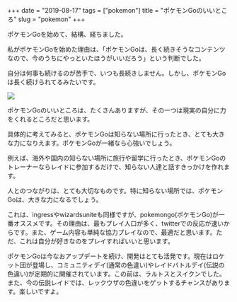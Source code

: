 +++
date = "2019-08-17"
tags = ["pokemon"]
title = "ポケモンGoのいいところ"
slug = "pokemon"
+++


ポケモンGoを始めて、結構、経ちました。

私がポケモンGoを始めた理由は、「ポケモンGoは、長く続きそうなコンテンツなので、今のうちにやっといたほうがいいだろう」という判断でした。

自分は何事も続けるのが苦手で、いつも長続きしません。しかし、ポケモンGoは長く続けられてるみたいです。

![](https://raw.githubusercontent.com/syui/img/master/old/pokemongo_20190818.gif)

ポケモンGoのいいところは、たくさんありますが、その一つは現実の自分に力をくれるところだと思います。

具体的に考えてみると、ポケモンGoは知らない場所に行ったとき、とても大きな力になりえます。ポケモンGoが一緒なら心強いでしょう。

例えば、海外や国内の知らない場所に旅行や留学に行ったとき、ポケモンGoのトレーナーならレイドに参加するだけで、知らない人達と話すきっかけを作れます。

人とのつながりは、とても大切なものです。特に知らない場所では、ポケモンGoは、大きな力になるでしょう。

これは、ingressやwizardsuniteも同様ですが、pokemongo(ポケモンGo)が一番オススメです。その理由は、最もプレイ人口が多く、twitterでの反応が速いからです。また、ゲーム内容も単純な協力プレイなので、最適だと思います。ただ、これは自分が好きなのをプレイすればいいと思います。

ポケモンGoは今なおアップデートを続け、開発はとても活発です。現在はロケット団が登場し、コミュニティデイ(通常の色違い)やレイドバトルデイ(伝説の色違い)が定期的に開催されています。この前は、ラルトスとスイクンでした。また、今の伝説レイドでは、レックウザの色違いをゲットするチャンスがあります。楽しいですよ。

